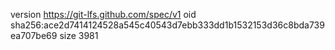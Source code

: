 version https://git-lfs.github.com/spec/v1
oid sha256:ace2d7414124528a545c40543d7ebb333dd1b1532153d36c8bda739ea707be69
size 3981

